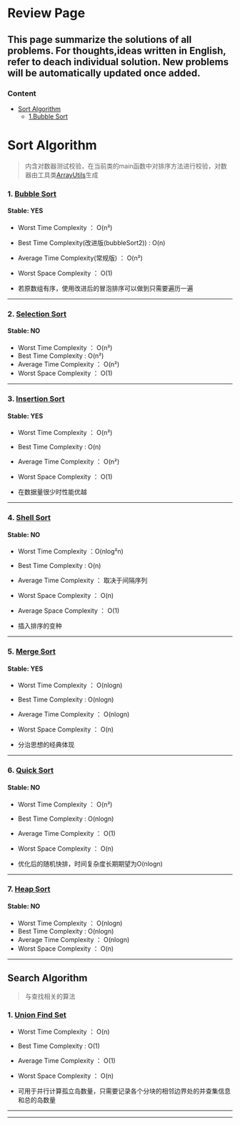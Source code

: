 # Review Page

This page summarize the solutions of all problems. For thoughts,ideas written in English, refer to deach individual solution. 
New problems will be automatically updated once added.
--------------------------------------------
### Content

<!-- TOC -->
* [Sort Algorithm](#sort-algorithm)
    * [1.Bubble Sort](#1-bubble-sort)
        
<!-- /TOC -->


# Sort Algorithm  
> 内含对数器测试校验，在当前类的main函数中对排序方法进行校验，对数器由工具类[ArrayUtils](https://github.com/lanrengufeng/AlgorithmCode/blob/master/src/utils/ArrayUtils.java)生成


### **1. [Bubble Sort](https://github.com/lanrengufeng/AlgorithmCode/blob/master/src/sort/BubbleSort.java)**
#### Stable: YES
* Worst Time Complexity ： O(n²) 
* Best Time Complexity(改进版(bubbleSort2)) : O(n)
* Average Time Complexity(常规版) ： O(n²) 
* Worst Space Complexity ： O(1)

* 若原数组有序，使用改进后的冒泡排序可以做到只需要遍历一遍

---------------------
### **2. [Selection Sort](https://github.com/lanrengufeng/AlgorithmCode/blob/master/src/sort/SelectionSort.java)**
#### Stable: NO
* Worst Time Complexity ： O(n²) 
* Best Time Complexity : O(n²)
* Average Time Complexity ： O(n²) 
* Worst Space Complexity ： O(1)

----------------------------------
### **3. [Insertion Sort](https://github.com/lanrengufeng/AlgorithmCode/blob/master/src/sort/InsertionSort.java)**
#### Stable: YES
* Worst Time Complexity ： O(n²) 
* Best Time Complexity : O(n)
* Average Time Complexity ： O(n²) 
* Worst Space Complexity ： O(1)

* 在数据量很少时性能优越

--------------------------
### **4. [Shell Sort](https://github.com/lanrengufeng/AlgorithmCode/blob/master/src/sort/ShellSort.java)**
#### Stable: NO
* Worst Time Complexity ：O(nlog²n)
* Best Time Complexity : O(n)
* Average Time Complexity ： 取决于间隔序列
* Worst Space Complexity ： O(n)
* Average Space Complexity ： O(1)

* 插入排序的变种

-------------------------
### **5. [Merge Sort](https://github.com/lanrengufeng/AlgorithmCode/blob/master/src/sort/MergeSort.java)**
#### Stable: YES
* Worst Time Complexity ： O(nlogn)
* Best Time Complexity : O(nlogn)
* Average Time Complexity ： O(nlogn)
* Worst Space Complexity ： O(n)

* 分治思想的经典体现

------------------------
### **6. [Quick Sort](https://github.com/lanrengufeng/AlgorithmCode/blob/master/src/sort/QuickSort.java)**
#### Stable: NO
* Worst Time Complexity ： O(n²) 
* Best Time Complexity : O(nlogn)
* Average Time Complexity ： O(1)
* Worst Space Complexity ： O(n)

* 优化后的随机快排，时间复杂度长期期望为O(nlogn)

-------------------
### **7. [Heap Sort](https://github.com/lanrengufeng/AlgorithmCode/blob/master/src/sort/HeapSort.java)**
#### Stable: NO
* Worst Time Complexity ： O(nlogn)
* Best Time Complexity : O(nlogn)
* Average Time Complexity ： O(nlogn)
* Worst Space Complexity ： O(n)

-----------------------



## Search Algorithm
> 与查找相关的算法


### **1. [Union Find Set](https://github.com/lanrengufeng/AlgorithmCode/blob/master/src/search/UnionFind.java)**
* Worst Time Complexity ： O(n)
* Best Time Complexity : O(1)
* Average Time Complexity ： O(1)
* Worst Space Complexity ： O(n)

* 可用于并行计算孤立岛数量，只需要记录各个分块的相邻边界处的并查集信息和总的岛数量

---------------------------



--------------------




